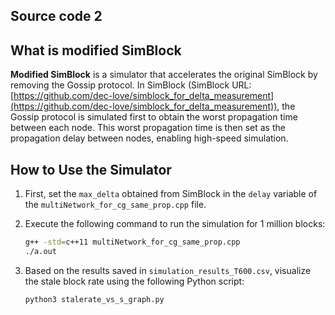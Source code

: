 ## Source code 2

## What is modified SimBlock

**Modified SimBlock** is a simulator that accelerates the original SimBlock by removing the Gossip protocol. In SimBlock (SimBlock URL: [https://github.com/dec-love/simblock_for_delta_measurement](https://github.com/dec-love/simblock_for_delta_measurement)), the Gossip protocol is simulated first to obtain the worst propagation time between each node. This worst propagation time is then set as the propagation delay between nodes, enabling high-speed simulation.

## How to Use the Simulator

1. First, set the `max_delta` obtained from SimBlock in the `delay` variable of the `multiNetwork_for_cg_same_prop.cpp` file.
2. Execute the following command to run the simulation for 1 million blocks:

   ```bash
   g++ -std=c++11 multiNetwork_for_cg_same_prop.cpp
   ./a.out
   ```

3. Based on the results saved in `simulation_results_T600.csv`, visualize the stale block rate using the following Python script:

   ```bash
   python3 stalerate_vs_s_graph.py
   ```
